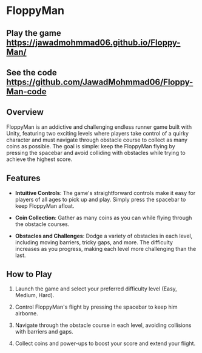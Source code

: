 # FloppyMan

## Play the game https://jawadmohmmad06.github.io/Floppy-Man/
## See the code https://github.com/JawadMohmmad06/Floppy-Man-code

## Overview

FloppyMan is an addictive and challenging endless runner game built with Unity, featuring two exciting levels where players take control of a quirky character and must navigate through obstacle course to collect as many coins as possible. The goal is simple: keep the FloppyMan flying by pressing the spacebar and avoid colliding with obstacles while trying to achieve the highest score.

## Features

- **Intuitive Controls**: The game's straightforward controls make it easy for players of all ages to pick up and play. Simply press the spacebar to keep FloppyMan afloat.

- **Coin Collection**: Gather as many coins as you can while flying through the obstacle courses. 

- **Obstacles and Challenges**: Dodge a variety of obstacles in each level, including moving barriers, tricky gaps, and more. The difficulty increases as you progress, making each level more challenging than the last.

## How to Play

1. Launch the game and select your preferred difficulty level (Easy, Medium, Hard).

2. Control FloppyMan's flight by pressing the spacebar to keep him airborne.

3. Navigate through the obstacle course in each level, avoiding collisions with barriers and gaps.

4. Collect coins and power-ups to boost your score and extend your flight.


